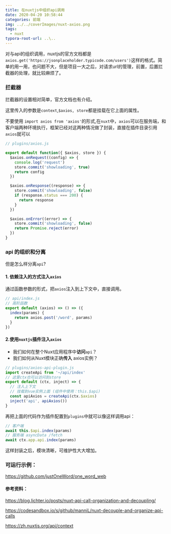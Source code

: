 ```yaml
---
title: 在nuxtjs中组织api调用
date: 2020-04-20 10:58:44
categories: 前端
img: ../../coverImages/nuxt-axios.png
tags:
  - nuxt
typora-root-url: ..\..
---
```






对与api的组织调用，nuxtjs的官方文档都是`axios.get('https://jsonplaceholder.typicode.com/users')`这样的格式。简单的用一用，也问题不大，但是项目一大之后，对请求url的管理，前置，后置拦截器的处理，就比较麻烦了。



### 拦截器

拦截器的设置相对简单，官方文档也有介绍。

这里传入的参数是`context`,`$axios, store`都是挂载在它上面的属性。

不要使用 `import axios from 'axios'`的形式,在`nuxt`中，`axios`可以在服务端，和客户端两种环境执行，框架已经对这两种情况做了封装，直接在插件目录引用`axios`就可以

```javascript
// plugins/axios.js

export default function({ $axios, store }) {
  $axios.onRequest((config) => {
    console.log('request')
    store.commit('showloading', true)
    return config
  })

  $axios.onResponse((response) => {
    store.commit('showloading', false)
    if (response.status === 200) {
      return response
    }
  })

  $axios.onError((error) => {
    store.commit('showloading', false)
    return Promise.reject(error)
  })
}
```



### api 的组织和分离

但是怎么样分离`api`?



#### 1. 依赖注入的方式注入`axios`

通过函数参数的形式，把`axios`注入到上下文中，直接调用。

```javascript
// api/index.js
// 高阶函数
export default (axios) => () => ({
  index(params) {
    return axios.post('/word', params)
  }
})
```



####  2.使用`nuxtjs`插件注入`axios`

- 我们如何在整个Nuxt应用程序中**访问**`api`？
- 我们如何从Nuxt模块正确**传入** axios实例？

```javascript
// plugins/axios-api-plugin.js
import createApi from '~/api/index'
// 这里ctx也可以访问到store
export default (ctx, inject) => {
  // 注入上下文
  // 挂载到vue实例上面 (组件中使用：this.$api)
  const apiAxios = createApi(ctx.$axios)
  inject('api', apiAxios())
}
```

再把上面的代码作为插件配置到`plugins`中就可以像这样调用api：

```javascript
// 客户端 
await this.$api.index(params)
// 服务端 asyncData /fetch
await ctx.app.api.index(params)
```

这样封装之后，模块清晰，可维护性大大增加。



### 可运行示例：

https://github.com/justOneWord/one_word_web



#### 参考资料：

https://blog.lichter.io/posts/nuxt-api-call-organization-and-decoupling/

https://codesandbox.io/s/github/manniL/nuxt-decouple-and-organize-api-calls

https://zh.nuxtjs.org/api/context



